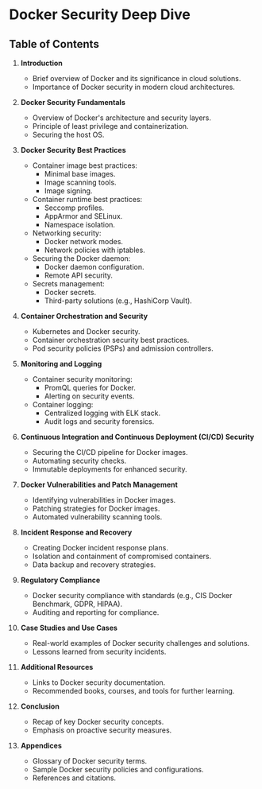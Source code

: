 
# Docker Security Deep Dive

## Table of Contents
1. **Introduction**
    - Brief overview of Docker and its significance in cloud solutions.
    - Importance of Docker security in modern cloud architectures.

2. **Docker Security Fundamentals**
    - Overview of Docker's architecture and security layers.
    - Principle of least privilege and containerization.
    - Securing the host OS.

3. **Docker Security Best Practices**
    - Container image best practices:
        - Minimal base images.
        - Image scanning tools.
        - Image signing.
    - Container runtime best practices:
        - Seccomp profiles.
        - AppArmor and SELinux.
        - Namespace isolation.
    - Networking security:
        - Docker network modes.
        - Network policies with iptables.
    - Securing the Docker daemon:
        - Docker daemon configuration.
        - Remote API security.
    - Secrets management:
        - Docker secrets.
        - Third-party solutions (e.g., HashiCorp Vault).

4. **Container Orchestration and Security**
    - Kubernetes and Docker security.
    - Container orchestration security best practices.
    - Pod security policies (PSPs) and admission controllers.

5. **Monitoring and Logging**
    - Container security monitoring:
        - PromQL queries for Docker.
        - Alerting on security events.
    - Container logging:
        - Centralized logging with ELK stack.
        - Audit logs and security forensics.

6. **Continuous Integration and Continuous Deployment (CI/CD) Security**
    - Securing the CI/CD pipeline for Docker images.
    - Automating security checks.
    - Immutable deployments for enhanced security.

7. **Docker Vulnerabilities and Patch Management**
    - Identifying vulnerabilities in Docker images.
    - Patching strategies for Docker images.
    - Automated vulnerability scanning tools.

8. **Incident Response and Recovery**
    - Creating Docker incident response plans.
    - Isolation and containment of compromised containers.
    - Data backup and recovery strategies.

9. **Regulatory Compliance**
    - Docker security compliance with standards (e.g., CIS Docker Benchmark, GDPR, HIPAA).
    - Auditing and reporting for compliance.

10. **Case Studies and Use Cases**
    - Real-world examples of Docker security challenges and solutions.
    - Lessons learned from security incidents.

11. **Additional Resources**
    - Links to Docker security documentation.
    - Recommended books, courses, and tools for further learning.

12. **Conclusion**
    - Recap of key Docker security concepts.
    - Emphasis on proactive security measures.

13. **Appendices**
    - Glossary of Docker security terms.
    - Sample Docker security policies and configurations.
    - References and citations.


